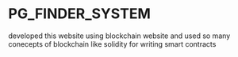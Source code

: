 # PG_FINDER_SYSTEM
developed this website using blockchain website and used so many conecepts of blockchain like solidity for writing smart contracts 
